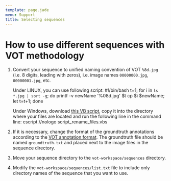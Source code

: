 ```yaml
---
template: page.jade
menu: Support
title: Selecting sequences
---
```


# How to use different sequences with VOT methodology

1.  Convert your sequence to unified naming convention of VOT `%8d.jpg` (i.e. 8 digits,  leading with zeros), i.e. image names `00000000.jpg`, `00000001.jpg`, etc.

    Under LINUX, you can use following script:
        #!/bin/bash
        t=1;
        for i in `ls *.jpg | sort -g`; do
            printf -v newName '%08d.jpg' $t
            cp $i $newName;
            let t=t+1;
        done

    Under Windows, download [this VB script](./script_rename_files.vbs), copy it into the directory where your files are located and run the following line in the command line:
        cscript //nologo script_rename_files.vbs

2.  If it is necessary, change the format of the groundtruth annotations according to the [VOT annotation format](http://box.vicos.si/vot/toolkit/docs/sequence/index.html). The groundtruth file should be named `groundtruth.txt` and placed next to the image files in the sequence directory.

3.  Move your sequence directory to the `vot-workspace/sequences` directory.

4.  Modify the `vot-workspace/sequences/list.txt` file to include only directory names of the sequence that you want to use.


